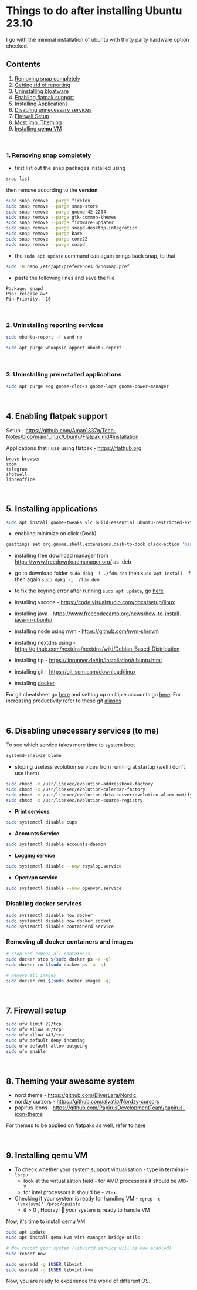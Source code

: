 # Things to do after installing Ubuntu 23.10

I go with the minimal installation of ubuntu with thirty party hardware option checked.

## Contents

1. [Removing snap completely](#1-removing-snap-completely)
2. [Getting rid of reporting](#2-uninstalling-reporting-services)
3. [Uninstalling bloatware](#3-uninstalling-applications-preinstalled)
4. [Enabling flatpak support](#4-enabling-flatpak-support)
5. [Installing Applications](#5-installing-applications)
6. [Disabling unnecessary services](#6-disabling-unecessary-services-to-me)
7. [Firewall Setup](#7-firewall-setup)
8. [Most Imp. Theming](#8-theming-your-awesome-system)
9. [Installing **qemu** VM](#9-installing-qemu-vm)

<br>

### 1. Removing snap completely

- first list out the snap packages installed using 
```bash
snap list
```
then remove according to the **version**
```bash
sudo snap remove --purge firefox
sudo snap remove --purge snap-store
sudo snap remove --purge gnome-42-2204
sudo snap remove --purge gtk-common-themes
sudo snap remove --purge firmware-updater
sudo snap remove --purge snapd-desktop-integration
sudo snap remove --purge bare
sudo snap remove --purge core22
sudo snap remove --purge snapd
```

- the `sudo apt update` command can again brings back snap, to that
```bash
sudo -H nano /etc/apt/preferences.d/nosnap.pref
```

- paste the following lines and save the file
```
Package: snapd
Pin: release a=*
Pin-Priority: -10
```
<br>

### 2. Uninstalling reporting services

```bash
sudo ubuntu-report -f send no
```
```bash
sudo apt purge whoopsie apport ubuntu-report
```
<br>

### 3. Uninstalling preinstalled applications

```bash
sudo apt purge eog gnome-clocks gnome-logs gnome-power-manager
```
<br>

## 4. Enabling flatpak support

Setup - https://github.com/Aman1337g/Tech-Notes/blob/main/Linux/Ubuntu/Flatpak.md#installation

Applications that i use using flatpak - https://flathub.org
```
brave browser
zoom 
telegram
shotwell
libreoffice
```
<br>

## 5. Installing applications

```bash 
sudo apt install gnome-tweaks vlc build-essential ubuntu-restricted-extras
```

- enabling minimize on click (Dock)
```bash
gsettings set org.gnome.shell.extensions.dash-to-dock click-action 'minimize'
```

- installing free download manager from https://www.freedownloadmanager.org/ as .deb
- go to download folder `sudo dpkg -i ./fdm.deb` then `sudo apt install -f` then again `sudo dpkg -i ./fdm.deb`
- to fix the keyring error after running `sudo apt update`, go [here](https://itsfoss.com/key-is-stored-in-legacy-trusted-gpg/)

- installing vscode - https://code.visualstudio.com/docs/setup/linux
- installing java - https://www.freecodecamp.org/news/how-to-install-java-in-ubuntu/
- installing node using nvm - https://github.com/nvm-sh/nvm
- installing nextdns using - https://github.com/nextdns/nextdns/wiki/Debian-Based-Distribution
- installing tlp - https://linrunner.de/tlp/installation/ubuntu.html
- installing git - https://git-scm.com/download/linux
- installing [docker](https://github.com/Aman1337g/Tech-Notes/blob/main/Linux/Ubuntu/Docker/Docker_installation.md)

For git cheatsheet go [here](https://github.com/aman1337g/git-cheatsheet) and setting up multiple accounts go [here](https://github.com/aman1337g/git-cheatsheet#configuring-git-for-a-second-github-account). For increasing productivity refer to these git [aliases](https://github.com/Aman1337g/Git-Cheatsheet#list-of-some-aliases-i-use-myself--edit-using-git-config---global---edit) 

<br>

## 6. Disabling unecessary services (to me)

To see which service takes more time to system boot

```bash
systemd-analyze blame
```

- stoping useless evolution services from running at startup (well i don't use them)
```bash
sudo chmod -x /usr/libexec/evolution-addressbook-factory
sudo chmod -x /usr/libexec/evolution-calendar-factory
sudo chmod -x /usr/libexec/evolution-data-server/evolution-alarm-notify
sudo chmod -x /usr/libexec/evolution-source-registry
```

- **Print services**
```bash 
sudo systemctl disable cups
```

- **Accounts Service**
```bash
sudo systemctl disable accounts-daemon
```

- **Logging service**
```bash
sudo systemctl disable --now rsyslog.service
```

- **Openvpn service**
```bash
sudo systemctl disable --now openvpn.service
```

### Disabling docker services
```bash
sudo systemctl disable now docker
sudo systemctl disable now docker.socket
sudo systemctl disable containerd.service
```

### Removing all docker containers and images
```bash
# Stop and remove all containers
sudo docker stop $(sudo docker ps -a -q)
sudo docker rm $(sudo docker ps -a -q)

# Remove all images
sudo docker rmi $(sudo docker images -q)
```
<br>

## 7. Firewall setup

```bash
sudo ufw limit 22/tcp  
sudo ufw allow 80/tcp  
sudo ufw allow 443/tcp  
sudo ufw default deny incoming  
sudo ufw default allow outgoing
sudo ufw enable
```
<br>

## 8. Theming your awesome system

- nord theme - https://github.com/EliverLara/Nordic
- nordzy curzors - https://github.com/alvatip/Nordzy-cursors
- papirus icons - https://github.com/PapirusDevelopmentTeam/papirus-icon-theme

For themes to be applied on flatpaks as well, refer to [here](https://itsfoss.com/flatpak-app-apply-theme/)

<br>

## 9. Installing **qemu** VM

- To check whether your system support virtualisation - type in terminal - `lscpu`
    - look at the virtualisation field - for AMD processors it should be `AMD-V`
    - for intel processors it should be - `VT-x`
- Checking if your system is ready for handling VM - `egrep -c '(vmx|svm)' /proc/cpuinfo`
    - if > 0 , Hooray! 🎉 your system is ready to handle VM

Now, it's time to install qemu VM

```bash
sudo apt update
sudo apt install qemu-kvm virt-manager bridge-utils

# Now reboot your system (libvirtd.service will be now enabled)
sudo reboot now

sudo useradd -g $USER libvirt
sudo useradd -g $USER libvirt-kvm
```

Now, you are ready to experience the world of different OS.
